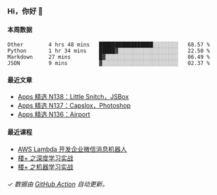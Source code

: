 ### Hi，你好 👋

#### 本周数据

<!--START_SECTION:waka-->
```text
Other        4 hrs 48 mins   █████████████████░░░░░░░░   68.57 % 
Python       1 hr 34 mins    █████▓░░░░░░░░░░░░░░░░░░░   22.50 % 
Markdown     27 mins         █▓░░░░░░░░░░░░░░░░░░░░░░░   06.49 % 
JSON         9 mins          ▓░░░░░░░░░░░░░░░░░░░░░░░░   02.37 % 
```
<!--END_SECTION:waka-->

#### 最近文章

<!-- BLOG:START -->
- [Apps 精选 N138：Little Snitch，JSBox](http://huhuhang.com/post/product-hunt/product-hunt-n138)
- [Apps 精选 N137：Capslox，Photoshop](http://huhuhang.com/post/product-hunt/product-hunt-n137)
- [Apps 精选 N136：Airport](http://huhuhang.com/post/product-hunt/product-hunt-n136)
<!-- BLOG:END -->

#### 最近课程

<!-- SYL:START -->
- [AWS Lambda 开发企业微信消息机器人](https://lanqiao.cn/courses/2868)
- [楼+ 之深度学习实战](https://lanqiao.cn/courses/2617)
- [楼+ 之机器学习实战](https://lanqiao.cn/courses/2616)
<!-- SYL:END -->

###### ✓ 数据由 [GitHub Action](https://github.com/huhuhang/huhuhang/actions) 自动更新。
